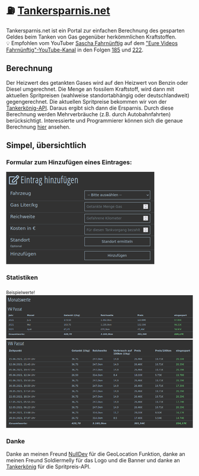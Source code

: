 # ⛽ [Tankersparnis.net](https://tankersparnis.net)

Tankersparnis.net ist ein Portal zur einfachen Berechnung des gesparten Geldes beim Tanken von Gas gegenüber herkömmlichen Kraftstoffen.  
:bulb: Empfohlen vom YouTuber [Sascha Fahrnünftig](https://www.youtube.com/user/Fahrnuenftig) auf dem ["Eure Videos Fahrnünftig"-YouTube-Kanal](https://www.youtube.com/c/EureVideosFahrnünftig) in den Folgen [185](https://www.youtube.com/watch?v=Igin5YvnZ7A&t=664s) und [222](https://www.youtube.com/watch?v=cGMxy8QqsRI&t=712).

## Berechnung

Der Heizwert des getankten Gases wird auf den Heizwert von Benzin oder Diesel umgerechnet. Die Menge an fossilem Kraftstoff, wird dann mit aktuellen Spritpreisen (wahlweise standortabhängig oder deutschlandweit) gegengerechnet. Die aktuellen Spritpreise bekommen wir von der [Tankerkönig-API](https://creativecommons.tankerkoenig.de/). Daraus ergibt sich dann die Ersparnis. Durch diese Berechnung werden Mehrverbräuche (z.B. durch Autobahnfahrten) berücksichtigt.
Interessierte und Programmierer können sich die genaue Berechnung [hier](https://github.com/RundesBalli/tankersparnis/blob/74ba896fffcf6bc16b819a5c95e2b4c5d78ad3b6/public/inc/addEntry.php#L147) ansehen.

## Simpel, übersichtlich
### Formular zum Hinzufügen eines Eintrages:  
<img src="/public/img/entry.png" alt="Eintragen"/>  

### Statistiken
<sub>Beispielwerte!</sub>  
<img src="/public/img/totalMonthly.png" alt="Monatswerte"/>   
<img src="/public/img/totalSavings.png" alt="Gesamtwerte"/>   

### Danke
Danke an meinen Freund [NullDev](https://github.com/NullDev) für die GeoLocation Funktion, danke an meinen Freund Soldiermelly für das Logo und die Banner und danke an [Tankerkönig](https://creativecommons.tankerkoenig.de/) für die Spritpreis-API.
